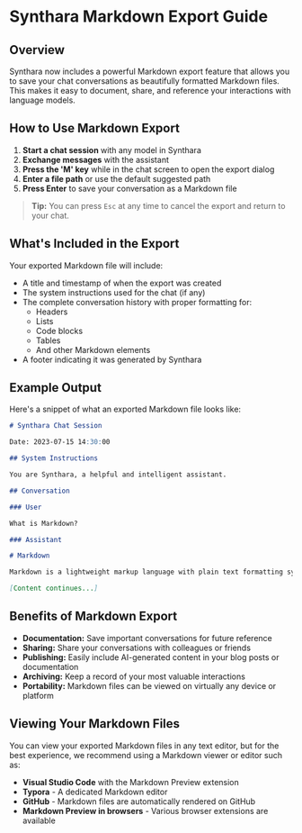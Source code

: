 # Synthara Markdown Export Guide

## Overview

Synthara now includes a powerful Markdown export feature that allows you to save your chat conversations as beautifully formatted Markdown files. This makes it easy to document, share, and reference your interactions with language models.

## How to Use Markdown Export

1. **Start a chat session** with any model in Synthara
2. **Exchange messages** with the assistant
3. **Press the 'M' key** while in the chat screen to open the export dialog
4. **Enter a file path** or use the default suggested path
5. **Press Enter** to save your conversation as a Markdown file

> **Tip:** You can press `Esc` at any time to cancel the export and return to your chat.

## What's Included in the Export

Your exported Markdown file will include:

- A title and timestamp of when the export was created
- The system instructions used for the chat (if any)
- The complete conversation history with proper formatting for:
  - Headers
  - Lists
  - Code blocks
  - Tables
  - And other Markdown elements
- A footer indicating it was generated by Synthara

## Example Output

Here's a snippet of what an exported Markdown file looks like:

```markdown
# Synthara Chat Session

Date: 2023-07-15 14:30:00

## System Instructions

You are Synthara, a helpful and intelligent assistant.

## Conversation

### User

What is Markdown?

### Assistant

# Markdown

Markdown is a lightweight markup language with plain text formatting syntax...

[Content continues...]
```

## Benefits of Markdown Export

- **Documentation:** Save important conversations for future reference
- **Sharing:** Share your conversations with colleagues or friends
- **Publishing:** Easily include AI-generated content in your blog posts or documentation
- **Archiving:** Keep a record of your most valuable interactions
- **Portability:** Markdown files can be viewed on virtually any device or platform

## Viewing Your Markdown Files

You can view your exported Markdown files in any text editor, but for the best experience, we recommend using a Markdown viewer or editor such as:

- **Visual Studio Code** with the Markdown Preview extension
- **Typora** - A dedicated Markdown editor
- **GitHub** - Markdown files are automatically rendered on GitHub
- **Markdown Preview in browsers** - Various browser extensions are available
